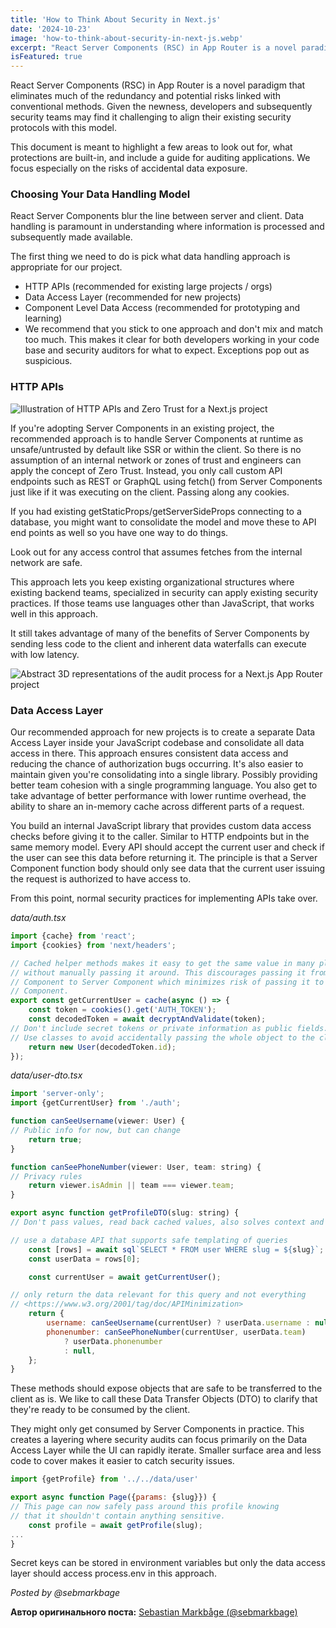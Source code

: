 ```yaml
---
title: 'How to Think About Security in Next.js'
date: '2024-10-23'
image: 'how-to-think-about-security-in-next-js.webp'
excerpt: "React Server Components (RSC) in App Router is a novel paradigm that eliminates much of the redundancy and potential risks linked with conventional methods. Given the newness, developers and subsequently security teams may find it challenging to align their existing security protocols with this model."
isFeatured: true
---
```


React Server Components (RSC) in App Router is a novel paradigm that eliminates much of the redundancy and potential
risks linked with conventional methods. Given the newness, developers and subsequently security teams may find it
challenging to align their existing security protocols with this model.

This document is meant to highlight a few areas to look out for, what protections are built-in, and include a guide for
auditing applications. We focus especially on the risks of accidental data exposure.

### Choosing Your Data Handling Model

React Server Components blur the line between server and client. Data handling is paramount in understanding where
information is processed and subsequently made available.

The first thing we need to do is pick what data handling approach is appropriate for our project.

* HTTP APIs (recommended for existing large projects / orgs)
* Data Access Layer (recommended for new projects)
* Component Level Data Access (recommended for prototyping and learning)
* We recommend that you stick to one approach and don't mix and match too much. This makes it clear for both developers
  working in your code base and security auditors for what to expect. Exceptions pop out as suspicious.

### HTTP APIs

![Illustration of HTTP APIs and Zero Trust for a Next.js project](http-apis-and-zero-trust-in-the-context-of-server-components.webp)

If you're adopting Server Components in an existing project, the recommended approach is to handle Server Components at
runtime as unsafe/untrusted by default like SSR or within the client. So there is no assumption of an internal network
or zones of trust and engineers can apply the concept of Zero Trust. Instead, you only call custom API endpoints such as
REST or GraphQL using fetch() from Server Components just like if it was executing on the client. Passing along any
cookies.

If you had existing getStaticProps/getServerSideProps connecting to a database, you might want to consolidate the model
and move these to API end points as well so you have one way to do things.

Look out for any access control that assumes fetches from the internal network are safe.

This approach lets you keep existing organizational structures where existing backend teams, specialized in security can
apply existing security practices. If those teams use languages other than JavaScript, that works well in this approach.

It still takes advantage of many of the benefits of Server Components by sending less code to the client and inherent
data waterfalls can execute with low latency.

![Abstract 3D representations of the audit process for a Next.js App Router project](audit-of-a-Next-js-App-Router-project.webp)

### Data Access Layer

Our recommended approach for new projects is to create a separate Data Access Layer inside your JavaScript codebase and
consolidate all data access in there. This approach ensures consistent data access and reducing the chance of
authorization bugs occurring. It's also easier to maintain given you're consolidating into a single library. Possibly
providing better team cohesion with a single programming language. You also get to take advantage of better performance
with lower runtime overhead, the ability to share an in-memory cache across different parts of a request.

You build an internal JavaScript library that provides custom data access checks before giving it to the caller. Similar
to HTTP endpoints but in the same memory model. Every API should accept the current user and check if the user can see
this data before returning it. The principle is that a Server Component function body should only see data that the
current user issuing the request is authorized to have access to.

From this point, normal security practices for implementing APIs take over.

*data/auth.tsx*

```js
import {cache} from 'react';
import {cookies} from 'next/headers';

// Cached helper methods makes it easy to get the same value in many places
// without manually passing it around. This discourages passing it from Server
// Component to Server Component which minimizes risk of passing it to a Client
// Component.
export const getCurrentUser = cache(async () => {
    const token = cookies().get('AUTH_TOKEN');
    const decodedToken = await decryptAndValidate(token);
// Don't include secret tokens or private information as public fields.
// Use classes to avoid accidentally passing the whole object to the client.
    return new User(decodedToken.id);
});
```

*data/user-dto.tsx*

```js
import 'server-only';
import {getCurrentUser} from './auth';

function canSeeUsername(viewer: User) {
// Public info for now, but can change
    return true;
}

function canSeePhoneNumber(viewer: User, team: string) {
// Privacy rules
    return viewer.isAdmin || team === viewer.team;
}

export async function getProfileDTO(slug: string) {
// Don't pass values, read back cached values, also solves context and easier to make it lazy

// use a database API that supports safe templating of queries
    const [rows] = await sql`SELECT * FROM user WHERE slug = ${slug}`;
    const userData = rows[0];

    const currentUser = await getCurrentUser();

// only return the data relevant for this query and not everything
// <https://www.w3.org/2001/tag/doc/APIMinimization>
    return {
        username: canSeeUsername(currentUser) ? userData.username : null,
        phonenumber: canSeePhoneNumber(currentUser, userData.team)
            ? userData.phonenumber
            : null,
    };
}
```

These methods should expose objects that are safe to be transferred to the client as is. We like to call these Data
Transfer Objects (DTO) to clarify that they're ready to be consumed by the client.

They might only get consumed by Server Components in practice. This creates a layering where security audits can focus
primarily on the Data Access Layer while the UI can rapidly iterate. Smaller surface area and less code to cover makes
it easier to catch security issues.

```js
import {getProfile} from '../../data/user'

export async function Page({params: {slug}}) {
// This page can now safely pass around this profile knowing
// that it shouldn't contain anything sensitive.
    const profile = await getProfile(slug);
...
}
```

Secret keys can be stored in environment variables but only the data access layer should access process.env in this
approach.

*Posted by @sebmarkbage*

**Автор оригинального поста:** [Sebastian Markbåge (@sebmarkbage)](https://twitter.com/sebmarkbage)
